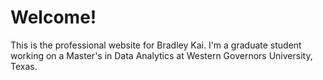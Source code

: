 <h1>Welcome!</h1>
<p>This is the professional website for Bradley Kai.
I'm a graduate student working on a Master's in Data Analytics at Western Governors University, Texas.</p>
